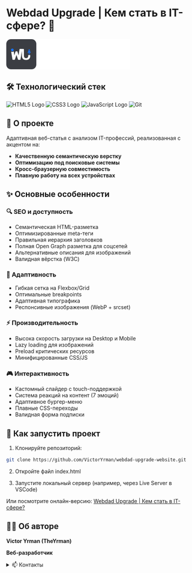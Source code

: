 # Webdad Upgrade | Кем стать в IT-сфере? 🌟

![Webdad Upgrade Logo](./assets/images/icons/webdad-upgrade-logo-white.svg)

## 🛠 Технологический стек

<div align="left">
  <img src="https://cdn.jsdelivr.net/gh/devicons/devicon/icons/html5/html5-original.svg" height="40" width="40" alt="HTML5 Logo"  />
  <img src="https://cdn.jsdelivr.net/gh/devicons/devicon/icons/css3/css3-original.svg" height="40" width="40" alt="CSS3 Logo"  />
  <img src="https://cdn.jsdelivr.net/gh/devicons/devicon/icons/javascript/javascript-original.svg" height="40" width="40" alt="JavaScript Logo"  />
  <img src="https://cdn.jsdelivr.net/gh/devicons/devicon/icons/git/git-original.svg" height="40" width="40" alt="Git" title="Git"/>
</div>

## 📝 О проекте

Адаптивная веб-статья с анализом IT-профессий, реализованная с акцентом на:

- **Качественную семантическую верстку**
- **Оптимизацию под поисковые системы**
- **Кросс-браузерную совместимость**
- **Плавную работу на всех устройствах**

## ✨ Основные особенности

### 🔍 SEO и доступность

- Семантическая HTML-разметка
- Оптимизированные meta-теги
- Правильная иерархия заголовков
- Полная Open Graph разметка для соцсетей
- Альтернативные описания для изображений
- Валидная вёрстка (W3C)

### 📱 Адаптивность

- Гибкая сетка на Flexbox/Grid
- Оптимальные breakpoints
- Адаптивная типографика
- Респонсивные изображения (WebP + srcset)

### ⚡ Производительность

- Высока скорость загрузки на Desktop и Mobile
- Lazy loading для изображений
- Preload критических ресурсов
- Минифицированные CSS/JS

### 🎮 Интерактивность

- Кастомный слайдер с touch-поддержкой
- Система реакций на контент (7 эмоций)
- Адаптивное бургер-меню
- Плавные CSS-переходы
- Валидная форма подписки

## 🚀 Как запустить проект

1. Клонируйте репозиторий:

```bash
git clone https://github.com/VictorYrman/webdad-upgrade-website.git
```

2. Откройте файл index.html

3. Запустите локальный сервер (например, через Live Server в VSCode)

Или посмотрите онлайн-версию: [Webdad Upgrade | Кем стать в IT-сфере?](https://webdad.netlify.app)

## 👨‍💻 Об авторе

**Victor Yrman (TheYrman)**

**Веб-разработчик**

<details> <summary>📫 Контакты</summary>
<img src="https://upload.wikimedia.org/wikipedia/commons/8/82/Telegram_logo.svg" width="16" alt="Telegram"/> https://t.me/theyrman_development

<img src="https://upload.wikimedia.org/wikipedia/commons/c/ca/LinkedIn_logo_initials.png" width="16" alt="LinkedIn"/> [LinkedIn](https://www.linkedin.com/in/vitya-yrman-a83508264/)

📍 Брест, Беларусь

</details>
